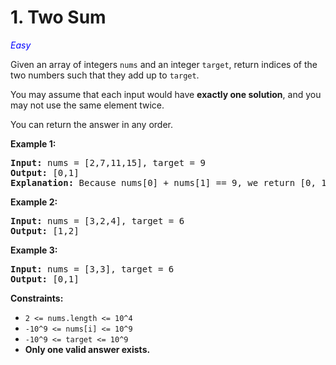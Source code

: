 # 1. Two Sum

<span style="color:blue">*Easy*</span>

Given an array of integers ```nums``` and an integer ```target```, return indices of the two numbers such that they add up to ```target```.

You may assume that each input would have **exactly one solution**, and you may not use the same element twice.

You can return the answer in any order.

**Example 1:**

<pre>
<strong>Input:</strong> nums = [2,7,11,15], target = 9
<strong>Output:</strong> [0,1]
<strong>Explanation:</strong> Because nums[0] + nums[1] == 9, we return [0, 1].
</pre>

**Example 2:**

<pre>
<strong>Input:</strong> nums = [3,2,4], target = 6
<strong>Output:</strong> [1,2]
</pre>

**Example 3:**

<pre>
<strong>Input:</strong> nums = [3,3], target = 6
<strong>Output:</strong> [0,1]
</pre>

**Constraints:**

- ```2 <= nums.length <= 10^4```
- ```-10^9 <= nums[i] <= 10^9```
- ```-10^9 <= target <= 10^9```
- **Only one valid answer exists.**
